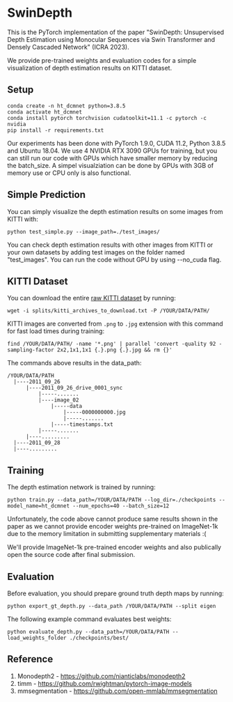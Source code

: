 # SwinDepth

This is the PyTorch implementation of the paper "SwinDepth: Unsupervised Depth Estimation using Monocular Sequences via Swin Transformer and Densely Cascaded Network" (ICRA 2023).

We provide pre-trained weights and evaluation codes for a simple visualization of depth estimation  results on KITTI dataset.

## Setup


```shell
conda create -n ht_dcmnet python=3.8.5
conda activate ht_dcmnet
conda install pytorch torchvision cudatoolkit=11.1 -c pytorch -c nvidia
pip install -r requirements.txt
```
Our experiments has been done with PyTorch 1.9.0, CUDA 11.2, Python 3.8.5 and Ubuntu 18.04. We use 4 NVIDIA RTX 3090 GPUs for training, but you can still run our code with GPUs which have smaller memory by reducing the batch_size. A simpel visualziation can be done by GPUs with 3GB of memory use or CPU only is also functional.

## Simple Prediction

You can simply visualize the depth estimation results on some images from KITTI with:

```shell
python test_simple.py --image_path=./test_images/
```

You can check depth estimation results with other images from KITTI or your own datasets by adding test images on the folder named "test_images". You can run the code without GPU by using --no_cuda flag.

## KITTI Dataset

You can download the entire [raw KITTI dataset](http://www.cvlibs.net/datasets/kitti/raw_data.php) by running:
```shell
wget -i splits/kitti_archives_to_download.txt -P /YOUR/DATA/PATH/
```

KITTI images are converted from `.png` to `.jpg` extension with this command for fast load times during training:

```shell
find /YOUR/DATA/PATH/ -name '*.png' | parallel 'convert -quality 92 -sampling-factor 2x2,1x1,1x1 {.}.png {.}.jpg && rm {}'
```

The commands above results in the data_path:
```
/YOUR/DATA/PATH
  |----2011_09_26
      |----2011_09_26_drive_0001_sync  
          |-----.......  
          |----image_02
              |-----data
                  |-----0000000000.jpg
                  |-----.......
              |-----timestamps.txt
          |-----.......
      |----.........        
  |----2011_09_28        
  |----.........        
```

## Training

The depth estimation network is trained by running:
```shell
python train.py --data_path=/YOUR/DATA/PATH --log_dir=./checkpoints --model_name=ht_dcmnet --num_epochs=40 --batch_size=12
```

Unfortunately, the code above cannot produce same results shown in the paper as we cannot provide encoder weights pre-trained on ImageNet-1k due to the memory limitation in submitting supplementary materials :(

We'll provide ImageNet-1k pre-trained encoder weights and also publically open the source code after final submission.

## Evaluation

Before evaluation, you should prepare ground truth depth maps by running:

```shell
python export_gt_depth.py --data_path /YOUR/DATA/PATH --split eigen
```

The following example command evaluates best weights:

```shell
python evaluate_depth.py --data_path=/YOUR/DATA/PATH --load_weights_folder ./checkpoints/best/
```

## Reference

1. Monodepth2 - https://github.com/nianticlabs/monodepth2
2. timm - https://github.com/rwightman/pytorch-image-models
3. mmsegmentation - https://github.com/open-mmlab/mmsegmentation
